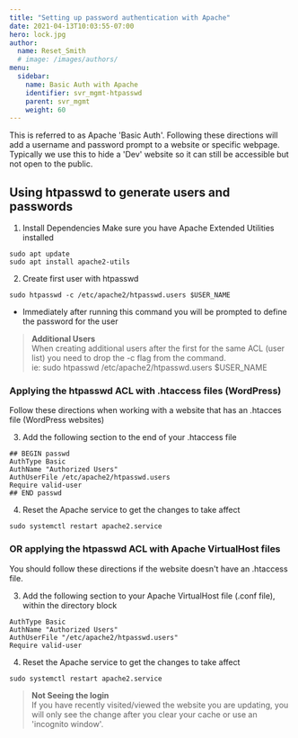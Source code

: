 ```yaml
---
title: "Setting up password authentication with Apache"
date: 2021-04-13T10:03:55-07:00
hero: lock.jpg
author:
  name: Reset_Smith
  # image: /images/authors/
menu:
  sidebar:
    name: Basic Auth with Apache
    identifier: svr_mgmt-htpasswd
    parent: svr_mgmt
    weight: 60
---
```


This is referred to as Apache 'Basic Auth'. Following these directions will add a username and password prompt to a website or specific webpage. Typically we use this to hide a 'Dev' website so it can still be accessible but not open to the public.

## Using htpasswd to generate users and passwords

1. Install Dependencies
Make sure you have Apache Extended Utilities installed
```
sudo apt update
sudo apt install apache2-utils
```

2. Create first user with htpasswd
```
sudo htpasswd -c /etc/apache2/htpasswd.users $USER_NAME
```
- Immediately after running this command you will be prompted to define the password for the user

> **Additional Users**\
> When creating additional users after the first for the same ACL (user list) you need to drop the -c flag from the command.\
> ie: sudo htpasswd /etc/apache2/htpasswd.users $USER_NAME

### Applying the htpasswd ACL with .htaccess files (WordPress)

Follow these directions when working with a website that has an .htacces file (WordPress websites)

3. Add the following section to the end of your .htaccess file
```
## BEGIN passwd
AuthType Basic
AuthName "Authorized Users"
AuthUserFile /etc/apache2/htpasswd.users
Require valid-user
## END passwd
```

4. Reset the Apache service to get the changes to take affect
```
sudo systemctl restart apache2.service
```

### OR applying the htpasswd ACL with Apache VirtualHost files

You should follow these directions if the website doesn't have an .htaccess file.

3. Add the following section to your Apache VirtualHost file (.conf file), within the directory block
```
AuthType Basic
AuthName "Authorized Users"
AuthUserFile "/etc/apache2/htpasswd.users"
Require valid-user
```

4. Reset the Apache service to get the changes to take affect
```
sudo systemctl restart apache2.service
```

> **Not Seeing the login**\
> If you have recently visited/viewed the website you are updating, you will only see the change after you clear your cache or use an 'incognito window'.
